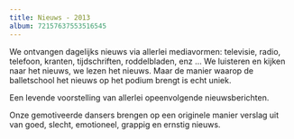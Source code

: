 ```yaml
---
title: Nieuws - 2013
album: 72157637553516545
---
```

We ontvangen dagelijks nieuws via allerlei mediavormen: televisie, radio,
telefoon, kranten, tijdschriften, roddelbladen, enz … We luisteren en kijken
naar het nieuws, we lezen het nieuws. Maar de manier waarop de balletschool
het nieuws op het podium brengt is echt uniek.

Een levende voorstelling van allerlei opeenvolgende nieuwsberichten.

Onze gemotiveerde dansers brengen op een originele manier verslag uit van
goed, slecht, emotioneel, grappig en ernstig nieuws.
